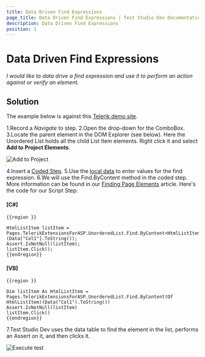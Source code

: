 ```yaml
---
title: Data Driven Find Expressions
page_title: Data Driven Find Expressions | Test Studio Dev Documentation
description: Data Driven Find Expressions
position: 1
---
```

# Data Driven Find Expressions

*I would like to data drive a find expression and use it to perform an action against or verify an element.*

## Solution

The example below is against this <a href="http://demos.telerik.com/aspnet-mvc/combobox/index" target="_blank">Telerik demo site</a>.

1.Record a *Navigate* to step.
2.Open the drop-down for the ComboBox.
3.Locate the parent element in the DOM Explorer (see below). Here the Unordered List holds all the child List Item elements. Right click it and select **Add to Project Elements**.

![Add to Project][1]

4.Insert a <a href="/code-in-test/features-in-code#Coded-Step" target="_blank">Coded Step</a>.
5.Use the <a href="/features/data-driven-testing/local-data-driven-test" target="_blank">local data</a> to enter values for the find expression.
6.We will use the Find.ByContent method in the coded step. More information can be found in our <a href="/code-in-test/element-identification/finding-page-elements" target="_blank">Finding Page Elements</a> article. Here's the code for our Script Step:

#### __[C#]__

	{{region }}

	HtmlListItem listItem = Pages.TelerikExtensionsForASP.UnorderedList.Find.ByContent<HtmlListItem>(Data["Col1"].ToString());
	Assert.IsNotNull(listItem);
	listItem.Click();
	{{endregion}}

#### __[VB]__

	{{region }}

	Dim listItem As HtmlListItem = Pages.TelerikExtensionsForASP.UnorderedList.Find.ByContent(Of HtmlListItem)(Data("Col1").ToString())
	Assert.IsNotNull(listItem)
	listItem.Click()
	{{endregion}}

7.Test Studio Dev uses the data table to find the element in the list, performs an Assert on it, and then clicks it.

![Execute test][3]

[1]: /img/advanced-topics/coded-samples/general/data-driven-find-expressions/fig1.png
[2]: /img/advanced-topics/coded-samples/general/data-driven-find-expressions/fig2.png
[3]: /img/advanced-topics/coded-samples/general/data-driven-find-expressions/fig3.png
